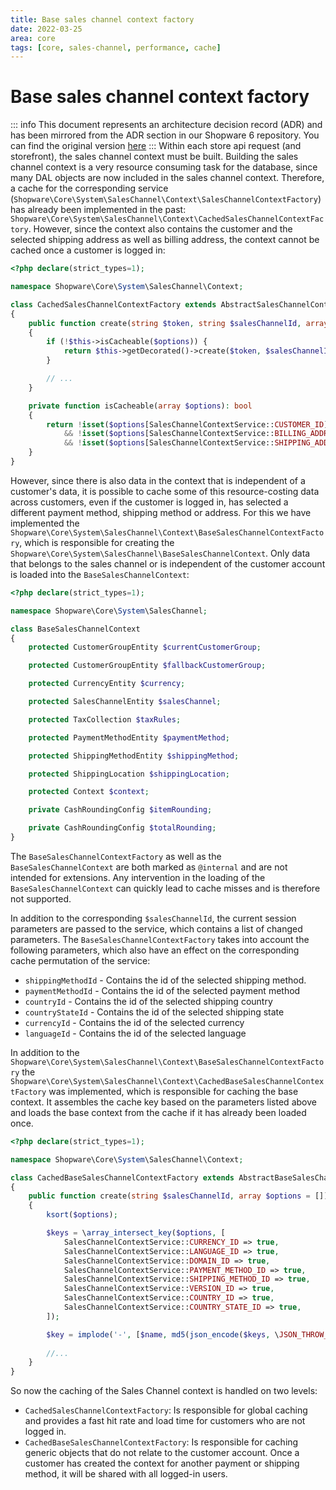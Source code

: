 ```yaml
---
title: Base sales channel context factory
date: 2022-03-25
area: core
tags: [core, sales-channel, performance, cache]
---
```


# Base sales channel context factory

::: info
This document represents an architecture decision record (ADR) and has been mirrored from the ADR section in our Shopware 6 repository.
You can find the original version [here](https://github.com/shopware/shopware/blob/trunk/adr/2022-03-25-base-context-factory.md)
:::
Within each store api request (and storefront), the sales channel context must be built.
Building the sales channel context is a very resource consuming task for the database,
since many DAL objects are now included in the sales channel context.
Therefore, a cache for the corresponding service (`Shopware\Core\System\SalesChannel\Context\SalesChannelContextFactory`) has already been implemented in the past: `Shopware\Core\System\SalesChannel\Context\CachedSalesChannelContextFactory`.
However, since the context also contains the customer and the selected shipping address as well as billing address, the context cannot be cached once a customer is logged in:

```php
<?php declare(strict_types=1);

namespace Shopware\Core\System\SalesChannel\Context;

class CachedSalesChannelContextFactory extends AbstractSalesChannelContextFactory
{
    public function create(string $token, string $salesChannelId, array $options = []): SalesChannelContext
    {
        if (!$this->isCacheable($options)) {
            return $this->getDecorated()->create($token, $salesChannelId, $options);
        }

        // ...
    }

    private function isCacheable(array $options): bool
    {
        return !isset($options[SalesChannelContextService::CUSTOMER_ID])
            && !isset($options[SalesChannelContextService::BILLING_ADDRESS_ID])
            && !isset($options[SalesChannelContextService::SHIPPING_ADDRESS_ID]);
    }
}
```

However, since there is also data in the context that is independent of a customer's data,
it is possible to cache some of this resource-costing data across customers, even if the customer is logged in, has selected a different payment method, shipping method or address.
For this we have implemented the `Shopware\Core\System\SalesChannel\Context\BaseSalesChannelContextFactory`, which is responsible for creating the `Shopware\Core\System\SalesChannel\BaseSalesChannelContext`.
Only data that belongs to the sales channel or is independent of the customer account is loaded into the `BaseSalesChannelContext`:

```php
<?php declare(strict_types=1);

namespace Shopware\Core\System\SalesChannel;

class BaseSalesChannelContext
{
    protected CustomerGroupEntity $currentCustomerGroup;

    protected CustomerGroupEntity $fallbackCustomerGroup;

    protected CurrencyEntity $currency;

    protected SalesChannelEntity $salesChannel;

    protected TaxCollection $taxRules;

    protected PaymentMethodEntity $paymentMethod;

    protected ShippingMethodEntity $shippingMethod;

    protected ShippingLocation $shippingLocation;

    protected Context $context;

    private CashRoundingConfig $itemRounding;

    private CashRoundingConfig $totalRounding;
}
```

The `BaseSalesChannelContextFactory` as well as the `BaseSalesChannelContext` are both marked as `@internal` and are not intended for extensions.
Any intervention in the loading of the `BaseSalesChannelContext` can quickly lead to cache misses and is therefore not supported.

In addition to the corresponding `$salesChannelId`, the current session parameters are passed to the service, which contains a list of changed parameters.
The `BaseSalesChannelContextFactory` takes into account the following parameters, which also have an effect on the corresponding cache permutation of the service:
* `shippingMethodId` - Contains the id of the selected shipping method.
* `paymentMethodId` - Contains the id of the selected payment method
* `countryId` - Contains the id of the selected shipping country
* `countryStateId` - Contains the id of the selected shipping state
* `currencyId` - Contains the id of the selected currency
* `languageId` - Contains the id of the selected language

In addition to the `Shopware\Core\System\SalesChannel\Context\BaseSalesChannelContextFactory` the `Shopware\Core\System\SalesChannel\Context\CachedBaseSalesChannelContextFactory` was implemented, which is responsible for caching the base context.
It assembles the cache key based on the parameters listed above and loads the base context from the cache if it has already been loaded once.

```php
<?php declare(strict_types=1);

namespace Shopware\Core\System\SalesChannel\Context;

class CachedBaseSalesChannelContextFactory extends AbstractBaseSalesChannelContextFactory
{
    public function create(string $salesChannelId, array $options = []): BaseContext
    {
        ksort($options);

        $keys = \array_intersect_key($options, [
            SalesChannelContextService::CURRENCY_ID => true,
            SalesChannelContextService::LANGUAGE_ID => true,
            SalesChannelContextService::DOMAIN_ID => true,
            SalesChannelContextService::PAYMENT_METHOD_ID => true,
            SalesChannelContextService::SHIPPING_METHOD_ID => true,
            SalesChannelContextService::VERSION_ID => true,
            SalesChannelContextService::COUNTRY_ID => true,
            SalesChannelContextService::COUNTRY_STATE_ID => true,
        ]);

        $key = implode('-', [$name, md5(json_encode($keys, \JSON_THROW_ON_ERROR))]);
        
        //...
    }
}
```

So now the caching of the Sales Channel context is handled on two levels:
* `CachedSalesChannelContextFactory`: Is responsible for global caching and provides a fast hit rate and load time for customers who are not logged in.
* `CachedBaseSalesChannelContextFactory`: Is responsible for caching generic objects that do not relate to the customer account.
  Once a customer has created the context for another payment or shipping method, it will be shared with all logged-in users.
